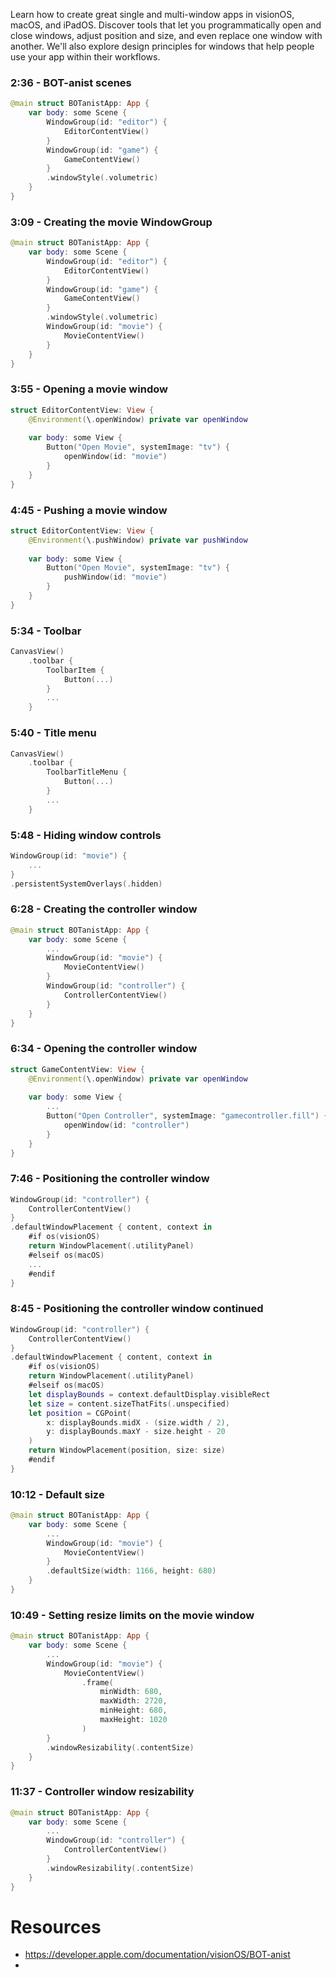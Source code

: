 Learn how to create great single and multi-window apps in visionOS, macOS, and iPadOS. Discover tools that let you programmatically open and close windows, adjust position and size, and even replace one window with another. We'll also explore design principles for windows that help people use your app within their workflows.

### 2:36 - BOT-anist scenes

```swift
@main struct BOTanistApp: App {
    var body: some Scene {
        WindowGroup(id: "editor") {
            EditorContentView()
        }
        WindowGroup(id: "game") {
            GameContentView()
        }
        .windowStyle(.volumetric)
    }
}
```

### 3:09 - Creating the movie WindowGroup

```swift
@main struct BOTanistApp: App {
    var body: some Scene {
        WindowGroup(id: "editor") {
            EditorContentView()
        }
        WindowGroup(id: "game") {
            GameContentView()
        }
        .windowStyle(.volumetric)
        WindowGroup(id: "movie") {
            MovieContentView()
        }
    }
}
```

### 3:55 - Opening a movie window

```swift
struct EditorContentView: View {
    @Environment(\.openWindow) private var openWindow
    
    var body: some View {
        Button("Open Movie", systemImage: "tv") {
            openWindow(id: "movie")
        }
    }
}
```

### 4:45 - Pushing a movie window

```swift
struct EditorContentView: View {
    @Environment(\.pushWindow) private var pushWindow
    
    var body: some View {
        Button("Open Movie", systemImage: "tv") {
            pushWindow(id: "movie")
        }
    }
}
```

### 5:34 - Toolbar

```swift
CanvasView()
    .toolbar {
        ToolbarItem {
            Button(...)
        }
        ...
    }
```

### 5:40 - Title menu

```swift
CanvasView()
    .toolbar {
        ToolbarTitleMenu {
            Button(...)
        }
        ...
    }
```

### 5:48 - Hiding window controls

```swift
WindowGroup(id: "movie") {
    ...
}
.persistentSystemOverlays(.hidden)
```

### 6:28 - Creating the controller window

```swift
@main struct BOTanistApp: App {
    var body: some Scene {
        ...
        WindowGroup(id: "movie") {
            MovieContentView()
        }
        WindowGroup(id: "controller") {
            ControllerContentView()
        }
    }
}
```

### 6:34 - Opening the controller window

```swift
struct GameContentView: View {
    @Environment(\.openWindow) private var openWindow
    
    var body: some View {
        ...
        Button("Open Controller", systemImage: "gamecontroller.fill") {
            openWindow(id: "controller")
        }
    }
}
```

### 7:46 - Positioning the controller window

```swift
WindowGroup(id: "controller") {
    ControllerContentView()
}
.defaultWindowPlacement { content, context in
    #if os(visionOS)
    return WindowPlacement(.utilityPanel)
    #elseif os(macOS)
    ...
    #endif
}
```

### 8:45 - Positioning the controller window continued

```swift
WindowGroup(id: "controller") {
    ControllerContentView()
}
.defaultWindowPlacement { content, context in
    #if os(visionOS)
    return WindowPlacement(.utilityPanel)
    #elseif os(macOS)
    let displayBounds = context.defaultDisplay.visibleRect
    let size = content.sizeThatFits(.unspecified)
    let position = CGPoint(
        x: displayBounds.midX - (size.width / 2),
        y: displayBounds.maxY - size.height - 20
    )
    return WindowPlacement(position, size: size)
    #endif
}
```

### 10:12 - Default size

```swift
@main struct BOTanistApp: App {
    var body: some Scene {
        ...
        WindowGroup(id: "movie") {
            MovieContentView()
        }
        .defaultSize(width: 1166, height: 680)
    }
}
```

### 10:49 - Setting resize limits on the movie window

```swift
@main struct BOTanistApp: App {
    var body: some Scene {
        ...
        WindowGroup(id: "movie") {
            MovieContentView()
                .frame(
                    minWidth: 680,
                    maxWidth: 2720,
                    minHeight: 680,
                    maxHeight: 1020
                )
        }
        .windowResizability(.contentSize)
    }
}
```

### 11:37 - Controller window resizability

```swift
@main struct BOTanistApp: App {
    var body: some Scene {
        ...
        WindowGroup(id: "controller") {
            ControllerContentView()
        }
        .windowResizability(.contentSize)
    }
}
```
# Resources
* https://developer.apple.com/documentation/visionOS/BOT-anist
* 